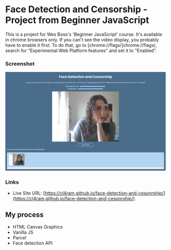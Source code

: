 # Face Detection and Censorship - Project from Beginner JavaScript

This is a project for Wes Boss's 'Beginner JavaScript' course.
It's available in chrome browsers only.
If you can't see the video display, you probably have to enable it first. To do that, go to [chrome://flags/]chrome://flags/, search for "Experimental Web Platform features" and set it to "Enabled".

### Screenshot

![](./screenshot.png)

### Links

- Live Site URL: [https://cl4ram.github.io/face-detection-and-cesonrship/](https://cl4ram.github.io/face-detection-and-cesonrship/)

## My process

- HTML Canvas Graphics
- Vanilla JS
- Parcel
- Face detection API


